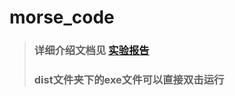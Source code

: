 # morse_code
> ### 详细介绍文档见 [实验报告](https://docs.qq.com/blankpage/DTUtqbXBDQk5mRFlk)
> ### dist文件夹下的exe文件可以直接双击运行
